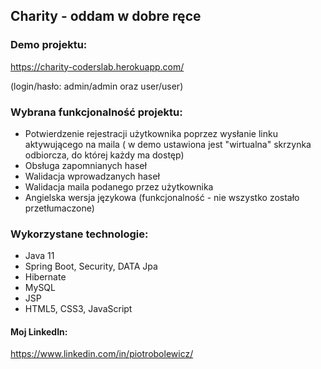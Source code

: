 ## Charity - oddam w dobre ręce

### Demo projektu:
https://charity-coderslab.herokuapp.com/

(login/hasło: admin/admin oraz user/user)

### Wybrana funkcjonalność projektu:
- Potwierdzenie rejestracji użytkownika poprzez wysłanie
linku aktywującego na maila ( w demo ustawiona jest "wirtualna" skrzynka odbiorcza, do której każdy ma dostęp)
- Obsługa zapomnianych haseł
- Walidacja wprowadzanych haseł
- Walidacja maila podanego przez użytkownika
- Angielska wersja językowa (funkcjonalność - nie wszystko zostało przetłumaczone)

### Wykorzystane technologie:

- Java 11
- Spring Boot, Security, DATA Jpa
- Hibernate
- MySQL
- JSP
- HTML5, CSS3, JavaScript

#### Moj LinkedIn:
https://www.linkedin.com/in/piotrobolewicz/

